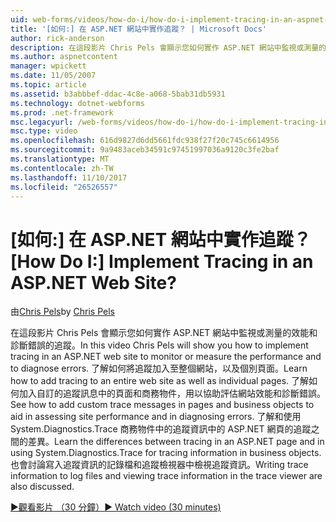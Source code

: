 ```yaml
---
uid: web-forms/videos/how-do-i/how-do-i-implement-tracing-in-an-aspnet-web-site
title: '[如何:] 在 ASP.NET 網站中實作追蹤？ | Microsoft Docs'
author: rick-anderson
description: 在這段影片 Chris Pels 會顯示您如何實作 ASP.NET 網站中監視或測量的效能和診斷錯誤的追蹤。 了解誰...
ms.author: aspnetcontent
manager: wpickett
ms.date: 11/05/2007
ms.topic: article
ms.assetid: b3abbbef-ddac-4c8e-a068-5bab31db5931
ms.technology: dotnet-webforms
ms.prod: .net-framework
msc.legacyurl: /web-forms/videos/how-do-i/how-do-i-implement-tracing-in-an-aspnet-web-site
msc.type: video
ms.openlocfilehash: 616d9827d6dd5661fdc938f27f20c745c6614956
ms.sourcegitcommit: 9a9483aceb34591c97451997036a9120c3fe2baf
ms.translationtype: MT
ms.contentlocale: zh-TW
ms.lasthandoff: 11/10/2017
ms.locfileid: "26526557"
---
```

<a name="how-do-i--implement-tracing-in-an-aspnet-web-site"></a><span data-ttu-id="056c6-105">[如何:] 在 ASP.NET 網站中實作追蹤？</span><span class="sxs-lookup"><span data-stu-id="056c6-105">[How Do I:]  Implement Tracing in an ASP.NET Web Site?</span></span>
====================
<span data-ttu-id="056c6-106">由[Chris Pels](https://twitter.com/chrispels)</span><span class="sxs-lookup"><span data-stu-id="056c6-106">by [Chris Pels](https://twitter.com/chrispels)</span></span>

<span data-ttu-id="056c6-107">在這段影片 Chris Pels 會顯示您如何實作 ASP.NET 網站中監視或測量的效能和診斷錯誤的追蹤。</span><span class="sxs-lookup"><span data-stu-id="056c6-107">In this video Chris Pels will show you how to implement tracing in an ASP.NET web site to monitor or measure the performance and to diagnose errors.</span></span> <span data-ttu-id="056c6-108">了解如何將追蹤加入至整個網站，以及個別頁面。</span><span class="sxs-lookup"><span data-stu-id="056c6-108">Learn how to add tracing to an entire web site as well as individual pages.</span></span> <span data-ttu-id="056c6-109">了解如何加入自訂的追蹤訊息中的頁面和商務物件，用以協助評估網站效能和診斷錯誤。</span><span class="sxs-lookup"><span data-stu-id="056c6-109">See how to add custom trace messages in pages and business objects to aid in assessing site performance and in diagnosing errors.</span></span> <span data-ttu-id="056c6-110">了解和使用 System.Diagnostics.Trace 商務物件中的追蹤資訊中的 ASP.NET 網頁的追蹤之間的差異。</span><span class="sxs-lookup"><span data-stu-id="056c6-110">Learn the differences between tracing in an ASP.NET page and in using System.Diagnostics.Trace for tracing information in business objects.</span></span> <span data-ttu-id="056c6-111">也會討論寫入追蹤資訊的記錄檔和追蹤檢視器中檢視追蹤資訊。</span><span class="sxs-lookup"><span data-stu-id="056c6-111">Writing trace information to log files and viewing trace information in the trace viewer are also discussed.</span></span>

[<span data-ttu-id="056c6-112">&#9654;觀看影片 （30 分鐘）</span><span class="sxs-lookup"><span data-stu-id="056c6-112">&#9654; Watch video (30 minutes)</span></span>](https://channel9.msdn.com/Blogs/ASP-NET-Site-Videos/how-do-i-implement-tracing-in-an-aspnet-web-site)
